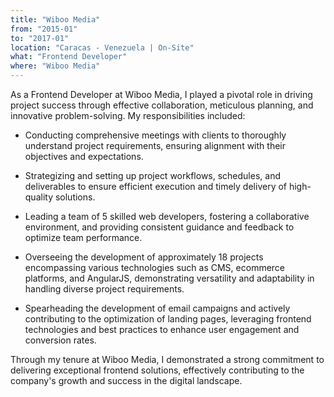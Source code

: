 ```yaml
---
title: "Wiboo Media"
from: "2015-01"
to: "2017-01"
location: "Caracas - Venezuela | On-Site"
what: "Frontend Developer"
where: "Wiboo Media"
---
```


As a Frontend Developer at Wiboo Media, I played a pivotal role in driving project success through effective collaboration, meticulous planning, and innovative problem-solving. My responsibilities included:

- Conducting comprehensive meetings with clients to thoroughly understand project requirements, ensuring alignment with their objectives and expectations.
  
- Strategizing and setting up project workflows, schedules, and deliverables to ensure efficient execution and timely delivery of high-quality solutions.
  
- Leading a team of 5 skilled web developers, fostering a collaborative environment, and providing consistent guidance and feedback to optimize team performance.
  
- Overseeing the development of approximately 18 projects encompassing various technologies such as CMS, ecommerce platforms, and AngularJS, demonstrating versatility and adaptability in handling diverse project requirements.
  
- Spearheading the development of email campaigns and actively contributing to the optimization of landing pages, leveraging frontend technologies and best practices to enhance user engagement and conversion rates.

Through my tenure at Wiboo Media, I demonstrated a strong commitment to delivering exceptional frontend solutions, effectively contributing to the company's growth and success in the digital landscape.

